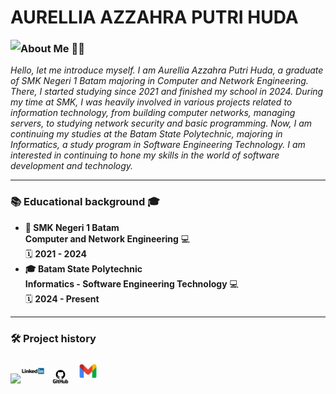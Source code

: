 # AURELLIA AZZAHRA PUTRI HUDA

<img align='left' src="https://github.com/aurelliaazzahra.png?size=200" />

 <h3> About Me 👨‍💻</h3>
   <em> 
    <p> Hello, let me introduce myself. I am Aurellia Azzahra Putri Huda, a graduate of SMK Negeri 1 Batam majoring in Computer and Network Engineering. There, I started studying since 2021 and finished my school in 2024. During my time at SMK, I was heavily involved in various projects related to information technology, from building computer networks, managing servers, to studying network security and basic programming.
    Now, I am continuing my studies at the Batam State Polytechnic, majoring in Informatics, a study program in Software Engineering Technology. I am interested in continuing to hone my skills in the world of software development and technology.</p>
   </em>
<hr>

<h3> 📚 Educational background 🎓</h3>
<ul>
  <li><strong>🏫 SMK Negeri 1 Batam</strong> <br><strong>Computer and Network Engineering</strong> 💻<br>🗓️ <strong>2021 - 2024</strong></li>
  <li><strong>🎓 Batam State Polytechnic</strong> <br><strong>Informatics - Software Engineering Technology</strong> 💻<br>🗓️ <strong>2024 - Present</strong></li>
</ul>
<hr>

<h3> 🛠️ Project history </h3>
<img src="https://github.com/aurelliaazzahra/aurellia/blob/main/WhatsApp%20Image%202025-03-25%20at%2020.57.50_038acb84.jpg />
<ul>
  <li><strong> MHSP Aplication </strong> (mahasiswa portofolio) <br>Description: MHSP application is an application designed to display a collection of works, projects, or experiences of a person in one place. This application is more intended for students who are useful for loading information about what has been done by the student.</li>
</ul>
<hr>

 <h3> Tech Stack </h3>
<strong> 1. Programming Languages </strong> <br>
<ul>
  <li><strong>Python</strong> 🐍<br>Description: Used for backend development, data analysis, and automation scripts.</li>
  <li><strong>JavaScript</strong> 🌐<br>Description: Primarily used for building interactive websites and front-end development.</li>
  <li><strong>PHP</strong> 📜<br>Description: Used for building dynamic websites and server-side scripting.</li>
</ul>

<strong> 2. Tools </strong>
<ul>
  <li><strong>XAMPP </strong> 💾<br>Description: XAMPP is a simple, all-in-one solution for setting up a local web development environment, making it easy to develop, test, and manage web applications.</li>
  <li><strong>Visual Studio Code </strong> 🖥️<br>Description: A lightweight but powerful code editor that supports various programming languages and frameworks.</li>
  <li><strong>Figma</strong> 🎨<br>Description: web-based design tool used for creating user interfaces, prototypes, and collaborative design work. It allows real-time collaboration, making it easy for teams to work together on UI/UX designs, wireframes, and prototypes, all within a single platform.</li>
</ul>
<hr>

<a href="https://www.linkedin.com/in/aurellia-azzahra-2bb654287/"><img src="https://github.com/aurelliaazzahra/aurellia/blob/main/th%20(6).jpg" width="40" /></a>
<a href="https://github.com/aurelliaazzahra"><img src="https://github.com/aurelliaazzahra/aurellia/blob/main/th%20(7).jpg" width="40" /></a>
<a href="azzahraputri553@gmail.com"><img src="https://github.com/aurelliaazzahra/aurellia/blob/main/th%20(8).jpg" width="40" /></a>
